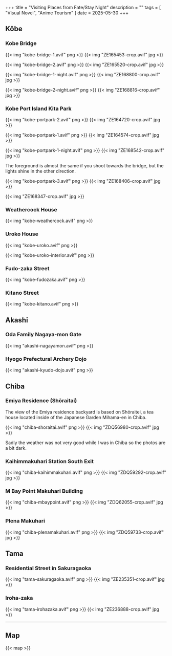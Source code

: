 +++
title = "Visiting Places from Fate/Stay Night"
description = ""
tags = [
  "Visual Novel",
  "Anime Tourism"
]
date = 2025-05-30
+++

## Kōbe

### Kobe Bridge

{{< img "kobe-bridge-1.avif" png >}}
{{< img "ZE165453-crop.avif" jpg >}}

{{< img "kobe-bridge-2.avif" png >}}
{{< img "ZE165520-crop.avif" jpg >}}

{{< img "kobe-bridge-1-night.avif" png >}}
{{< img "ZE168800-crop.avif" jpg >}}

{{< img "kobe-bridge-2-night.avif" png >}}
{{< img "ZE168816-crop.avif" jpg >}}

### Kobe Port Island Kita Park

{{< img "kobe-portpark-2.avif" png >}}
{{< img "ZE164720-crop.avif" jpg >}}

{{< img "kobe-portpark-1.avif" png >}}
{{< img "ZE164574-crop.avif" jpg >}}

{{< img "kobe-portpark-1-night.avif" png >}}
{{< img "ZE168542-crop.avif" jpg >}}

The foreground is almost the same if you shoot towards the bridge, but the lights shine in the other direction.

{{< img "kobe-portpark-3.avif" png >}}
{{< img "ZE168406-crop.avif" jpg >}}

{{< img "ZE168347-crop.avif" jpg >}}

### Weathercock House

{{< img "kobe-weathercock.avif" png >}}

### Uroko House

{{< img "kobe-uroko.avif" png >}}

{{< img "kobe-uroko-interior.avif" png >}}

### Fudo-zaka Street

{{< img "kobe-fudozaka.avif" png >}}

### Kitano Street

{{< img "kobe-kitano.avif" png >}}

## Akashi

### Oda Family Nagaya-mon Gate

{{< img "akashi-nagayamon.avif" png >}}

### Hyogo Prefectural Archery Dojo

{{< img "akashi-kyudo-dojo.avif" png >}}


## Chiba

### Emiya Residence (Shōraitai)

The view of the Emiya residence backyard is based on Shōraitei, a tea house located inside of the Japanese Garden Mihama-en in Chiba.

{{< img "chiba-shoraitai.avif" png >}}
{{< img "ZDQ56980-crop.avif" jpg >}}

Sadly the weather was not very good while I was in Chiba so the photos are a bit dark.

### Kaihimmakuhari Station South Exit

{{< img "chiba-kaihimmakuhari.avif" png >}}
{{< img "ZDQ59292-crop.avif" jpg >}}

### M Bay Point Makuhari Building

{{< img "chiba-mbaypoint.avif" png >}}
{{< img "ZDQ62055-crop.avif" jpg >}}

### Plena Makuhari

{{< img "chiba-plenamakuhari.avif" png >}}
{{< img "ZDQ59733-crop.avif" jpg >}}

## Tama

### Residential Street in Sakuragaoka

{{< img "tama-sakuragaoka.avif" png >}}
{{< img "ZE235351-crop.avif" jpg >}}

### Iroha-zaka

{{< img "tama-irohazaka.avif" png >}}
{{< img "ZE236888-crop.avif" jpg >}}

<!--

## (Chiba) Japan Christian Junior College

{{< img "chiba-jcjc.avif" png >}}

## Yugyō-ji (Fujisawa, Kanagawa)

{{< img "yugyoji.avif" png >}}

## Umeyashiki Street (Ōta, Tōkyō)

{{< img "umeyashiki.avif" png >}}
-->

---

## Map

{{< map >}}
